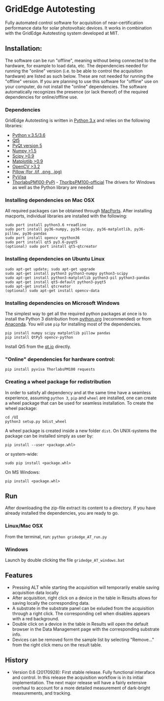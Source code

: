 # GridEdge Autotesting
Fully automated control software for acquisition of near-certification performance data for solar photovoltaic devices. It works in combination with the GridEdge Autotesting system developed at MIT. 

## Installation:
The software can be run "offline", meaning without being connected to the hardware, for example to load data, etc. The dependencies needed for running the "online" version (i.e. to be able to control the acquisition hardware) are listed as such below. These are not needed for running the "offline" version. If you are planning to use this software for "offline" use on your computer, do not install the "online" dependencies. The software automatically recognizes the presence (or lack thereof) of the required dependencies for online/offline use.

### Dependencies
GridEdge Autotesting is written in [Python 3.x](<http://www.python.org/>) and relies on the following libraries:
- [Python v.3.5/3.6](<http://www.python.org/>)
- [Qt5](<http://qt.io>)
- [PyQt version 5](<http://www.riverbankcomputing.co.uk/>)
- [Numpy >1.5](http://www.numpy.org/)
- [Scipy >0.9](<http://www.scipy.org/>)
- [Matplotlib >0.9](<http://matplotlib.org/>) 
- [OpenCV >3.2](<http://opencv.org/>)
- [Pillow (for .tif, .png, .jpg)](https://python-pillow.github.io/>)
- [PyVisa](<https://pyvisa.readthedocs.io/en/stable/index.html>)
- [ThorlabsPM100-PyPi](<https://pypi.python.org/pypi/ThorlabsPM100>) - [ThorlbsPM100-official](<https://www.thorlabs.com/software_pages/viewsoftwarepage.cfm?code=PM100x>) The drivers for Windows as well as the Python library are needed

### Installing dependencies on Mac OSX
All required packages can be obtained through [MacPorts](<http://www.macports.org/>). After installing macports, individual libraries are installed with the following:

    sudo port install python3.6 +readline
    sudo port install py36-numpy, py36-scipy, py36-matplotlib, py36-pillow, py36-pandas
    sudo port install opencv +python36
    sudo port install qt5 py3.6-pyqt5
    (optional) sudo port install qt5-qtcreator
        
### Installing dependencies on Ubuntu Linux
    sudo apt-get update; sudo apt-get upgrade
    sudo apt-get install python3 python3-numpy python3-scipy
    sudo apt-get install python3-matplotlib python3-pil python3-pandas
    sudo apt-get install qt5-default python3-pyqt5
    sudo apt-get install qtcreator
    (optional) sudo apt-get install opencv-data
    
### Installing dependencies on Microsoft Windows
The simplest way to get all the required python packages at once is to install the Python 3 distribution from [python.org](<http://www.python.org/>) (recommended) or from [Anaconda](<https://www.continuum.io/downloads/>). You will use ```pip``` for installing most of the dependencies.

    pip install numpy scipy matplotlib pillow pandas
    pip install QtPy5 opencv-python

Install Qt5 from the [qt.io](https://www.qt.io/download/) directly.

### "Online" dependencies for hardware control:
    pip install pyvisa ThorlabsPM100 requests
    
### Creating a wheel package for redistribution
In order to satisfy all dependency and at the same time have a seamless experience, assuming ```python 3```, ```pip``` and ```wheel``` are installed, one can create a wheel package that can be used for seamless installation. To create the wheel package:

    cd /UI
    python3 setup.py bdist_wheel
    
A wheel package is created inside a new folder ```dist```. On UNIX-systems the package can be installed simply as user by:

    pip install --user <package.whl>
    
or system-wide:

    sudo pip install <package.whl>
    
On MS Windows:

    pip install <package.whl>

## Run
After downloading the zip-file extract its content to a directory. If you have already installed the dependencies, you are ready to go.

### Linux/Mac OSX
From the terminal, run: ```python gridedge_AT_run.py```
    
### Windows
Launch by double clicking the file ```gridedge_AT_windows.bat```

## Features
- Pressing ALT while starting the acquisition will temporarily enable saving acquisition data locally
- After acquisition, right click on a device in the table in Results allows for saving locally the corresponding data.
- A substrate in the substrate panel can be exluded from the acquisition through a right click. The corresponding cell when disables appears with a red background.
- Double click on a device in the table in Results will open the default browser in the Data Management page with the corresponding substrate info.
- Devices can be removed form the sample list by selecting "Remove..." from the right click menu on the result table.

## History
- Version 0.6 (20170928): First stable release. Fully functional interaface and control. In this release the acquisition workflow is in its initial implementation. The next major release will have a fairly extensive overhaul to account for a more detailed measurement of dark-bright measurements, and tracking.

